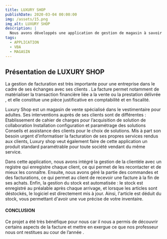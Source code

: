 ```yaml
---
title: LUXURY SHOP
publishDate: 2020-03-04 00:00:00
img: /assets/15.png
img_alt: LUXURY SHOP
description: |
  Nous avons développés une application de gestion de magasin à savoir la gestion du stock; clientèle et la facturation.
tags:
  - APPLICATION
  - VBA
  - MAGASIN
---
```

<h2> Présentation de LUXURY SHOP </h2>

La gestion de facturation est très  importante pour une entreprise dans le cadre de ses échanges avec ses clients . La facture permet notamment de matérialiser la transaction financière liée a la vente ou la prestation délivrée , et elle constitue une pièce justificative en comptabilité et en fiscalité.

Luxury Shop est un magasin de vente spécialisé dans le vestimentaire pour adultes. Ses interventions auprès de ses clients sont de différentes : Etablissement de cahier de charges pour l’acquisition de solution de collaboration Installation configuration et paramétrage des solutions Conseils et assistance des clients pour le choix de solutions. Mis à part son besoin urgent d’informatiser la facturation de ses propres services rendus aux clients, Luxury shop veut également faire de cette application un produit standard paramétrable pour toute société vendant du même service. 

Dans cette application, nous avons intégré la gestion de la clientèle avec un registre qui enregistre chaque client, ce qui permet de les recontacter et de mieux les connaître. Ensuite, nous avons géré la partie des commandes et des facturations, ce qui permet au client de recevoir une facture à la fin de ses achats. Enfin, la gestion du stock est automatisée : le stock est enregistré au préalable après chaque arrivage, et lorsque les articles sont déstockés, le logiciel est directement mis à jour. Ainsi, l'article est déduit du stock, vous permettant d'avoir une vue précise de votre inventaire.





<h4> CONCLUSION </h4>

Ce projet a été très bénéfique  pour nous car il nous a permis de découvrir certains aspects de la facture et mettre en exergue ce que nos professeur nous ont restitues au cour de l’année .